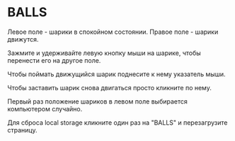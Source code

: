 # BALLS
Левое поле - шарики в спокойном состоянии. Правое поле - шарики движутся.

Зажмите и удерживайте левую кнопку мыши на шарике, чтобы перенести его на другое поле.

Чтобы поймать движущийся шарик поднесите к нему указатель мыши.

Чтобы заставить шарик снова двигаться просто кликните по нему. 

Первый раз положение шариков в левом поле выбирается компьютером случайно.

Для сброса local storage кликните один раз на "BALLS" и перезагрузите страницу.
